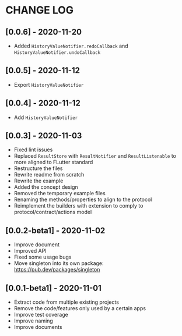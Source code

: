 # CHANGE LOG

## [0.0.6] - 2020-11-20

* Added `HistoryValueNotifier.redoCallback` and `HistoryValueNotifier.undoCallback`

## [0.0.5] - 2020-11-12

* Export `HistoryValueNotifier`

## [0.0.4] - 2020-11-12

* Add `HistoryValueNotifier`

## [0.0.3] - 2020-11-03

* Fixed lint issues
* Replaced `ResultStore` with `ResultNotifier` and `ResultListenable` to more aligned to FLutter standard
* Restructure the files
* Rewrite readme from scratch
* Rewrite the example
* Added the concept design
* Removed the temporary example files
* Renaming the methods/properties to align to the protocol
* Reimplement the builders with extension to comply to protocol/contract/actions model

## [0.0.2-beta1] - 2020-11-02

* Improve document
* Improved API
* Fixed some usage bugs
* Move singleton into its own package: https://pub.dev/packages/singleton

## [0.0.1-beta1] - 2020-11-01

* Extract code from multiple existing projects
* Remove the code/features only used by a certain apps
* Improve test coverage
* Improve naming
* Improve documents
